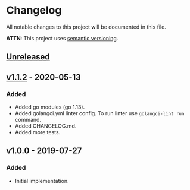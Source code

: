 # Changelog
All notable changes to this project will be documented in this file.

**ATTN**: This project uses [semantic versioning](http://semver.org/).

## [Unreleased]

## [v1.1.2] - 2020-05-13
### Added
- Added go modules (go 1.13).
- Added golangci.yml linter config. To run linter use `golangci-lint run` command.
- Added CHANGELOG.md.
- Added more tests.

## v1.0.0 - 2019-07-27
### Added
- Initial implementation.

[Unreleased]: https://github.com/gorcon/rcon/compare/v1.1.2...HEAD
[v1.1.2]: https://github.com/gorcon/rcon/compare/v1.0.0...v1.1.0
